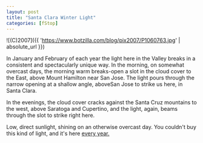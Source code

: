 ```yaml
---
layout: post
title: "Santa Clara Winter Light"
categories: [fStop]
---
```



![(C)2007]({{ 'https://www.botzilla.com/blog/pix2007/P1060763.jpg' | absolute_url }})


In January and February of each year the light here in the Valley breaks in a consistent and spectacularly unique way. In the morning, on somewhat overcast days, the morning warm breaks-open a slot in the cloud cover to the East, above Mount Hamilton near San Jose. The light pours through the narrow opening at a shallow angle, aboveSan Jose to strike us here, in Santa Clara. 

In the evenings, the cloud cover cracks against the Santa Cruz mountains to the west, above Saratoga and Cupertino, and the light, again, beams through the slot to strike right here.

Low, direct sunlight, shining on an otherwise overcast day. You couldn't buy this kind of light, and it's here <a href="http://www.flickr.com/photos/bjorke/sets/356507/show/">every year.</a>
